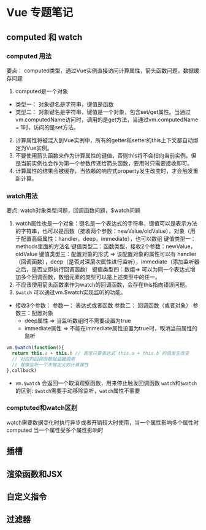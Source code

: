 <!--
 * @Author: xiehongbin
 * @Date: 2020-12-02 20:44:55
 * @LastEditTime: 2020-12-02 21:22:23
 * @LastEditors: Please set LastEditors
 * @Description: In User Settings Edit
 * @FilePath: \Programming-Notes\FrontEnd\Vue\Vue-Basis\Vue专题.md
-->
# Vue 专题笔记
## computed 和 watch
### computed 用法
要点： computed类型，通过Vue实例直接访问计算属性，箭头函数问题，数据缓存问题
1. computed是一个对象
- 类型一： 对象键名是字符串，键值是函数
- 类型二： 对象键名是字符串，键值是一个对象，包含set/get属性。当通过vm.computedName访问时，调用的是get方法，当通过vm.computedName = 1时，访问的是set方法。
2. 计算属性将被混入到Vue实例中，所有的getter和setter的this上下文都自动绑定为Vue实例。
3. 不要使用箭头函数来作为计算属性的键值，否则this将不会指向当前实例，但是当前实例也会作为第一个参数传递给箭头函数，要用时只需要接收即可。
4. 计算属性的结果会被缓存，当依赖的响应式property发生改变时，才会触发重新计算。

### watch用法
要点: watch对象类型问题，回调函数问题，$watch问题
1. watch属性也是一个对象：键名是一个表达式的字符串，键值可以是表示方法的字符串，也可以是函数（接收两个参数：newValue/oldValue），对象（用于配置高级属性：handler，deep，immediate），也可以数组
键值类型一：methods里面的方法名
键值类型二：函数类型，接收2个参数：newValue，oldValue
键值类型三：配置对象的形式 => 该配置对象的属性可以有 handler（回调函数），deep（是否对深层次属性进行监听），immediate（添加监听器之后，是否立即执行回调函数）
键值类型四：数组=> 可以为同一个表达式增加多个回调函数，数组元素的类型可以是上述类型中的任一。
2. 不应该使用箭头函数来作为watch的回调函数，会存在this指向错误问题。
3. `$watch` 可以通过vm.$watch实现监听的功能。
- 接收3个参数：
参数一： 表达式或者函数
参数二： 回调函数（或者对象）
参数三：配置对象 
  - deep属性 => 当监听数组时不需要设置为true 
  - immediate属性 => 不能在immediate属性设置为true时，取消当前属性的监听
```js
vm.$watch(function(){
  return this.a + this.b // 表示只要表达式`this.a + this.b`的值发生改变
  // 对应的回调函数就会被调用
  // 就像监听一个未被定义的计算属性
},callback)
```
- `vm.$watch` 会返回一个取消观察函数，用来停止触发回调函数
`watch`和`$watch`的区别: `$watch`需要手动移除监听，`watch`属性不需要

### comptuted和watch区别
watch需要数据变化时执行异步或者开销较大时使用，当一个属性影响多个属性时
computed 当一个属性受多个属性影响时
## 插槽
## 渲染函数和JSX
## 自定义指令
## 过滤器
